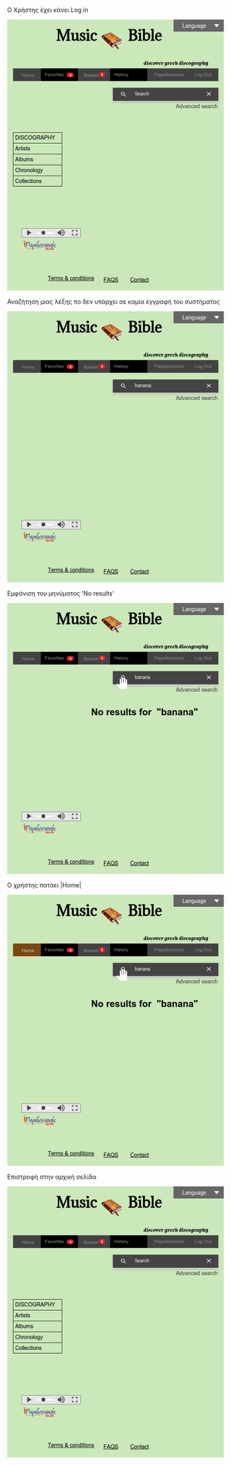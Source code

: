 O Χρήστης έχει κάνει Log in 

![](https://github.com/dexiakyriou/Music-Bible/blob/master/mockups/Home_1.png)

Αναζήτηση μιας λέξης πο δεν υπάρχει σε καμία εγγραφή του συστήματος

![](https://github.com/dexiakyriou/Music-Bible/blob/master/mockups/search_3.png)

Εμφάνιση του μηνύματος 'No results'

![](https://github.com/dexiakyriou/Music-Bible/blob/master/mockups/search_4.png)

Ο χρήστης πατάει |Home|

![](https://github.com/dexiakyriou/Music-Bible/blob/master/mockups/search_5.png)

Επιστροφή στην αρχική σελίδα

![](https://github.com/dexiakyriou/Music-Bible/blob/master/mockups/Home_1.png)

